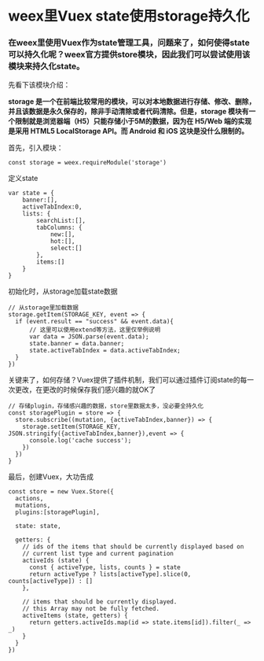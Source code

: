 # weex里Vuex state使用storage持久化

### 在weex里使用Vuex作为state管理工具，问题来了，如何使得state可以持久化呢？weex官方提供store模块，因此我们可以尝试使用该模块来持久化state。

先看下该模块介绍：

**storage 是一个在前端比较常用的模块，可以对本地数据进行存储、修改、删除，并且该数据是永久保存的，除非手动清除或者代码清除。但是，storage 模块有一个限制就是浏览器端（H5）只能存储小于5M的数据，因为在 H5/Web 端的实现是采用 HTML5 LocalStorage API。而 Android 和 iOS 这块是没什么限制的。**

首先，引入模块：
```
const storage = weex.requireModule('storage')
```
定义state
```
var state = {
    banner:[],
    activeTabIndex:0,
    lists: {
        searchList:[],
        tabColumns: {
            new:[],
            hot:[],
            select:[]
        },
        items:[]
    }
}
```

初始化时，从storage加载state数据
```
// 从storage里加载数据
storage.getItem(STORAGE_KEY, event => {
  if (event.result == "success" && event.data){
      // 这里可以使用extend等方法，这里仅举例说明
      var data = JSON.parse(event.data);
      state.banner = data.banner;
      state.activeTabIndex = data.activeTabIndex;
  }
})
```

关键来了，如何存储？Vuex提供了插件机制，我们可以通过插件订阅state的每一次更改，在更改的时候保存我们感兴趣的就OK了

```
// 存储plugin，存储感兴趣的数据，store里数据太多，没必要全持久化
const storagePlugin = store => {
  store.subscribe((mutation, {activeTabIndex,banner}) => {
    storage.setItem(STORAGE_KEY, JSON.stringify({activeTabIndex,banner}),event => {
      console.log('cache success');
    })
  })
}
```

最后，创建Vuex，大功告成

```
const store = new Vuex.Store({
  actions,
  mutations,
  plugins:[storagePlugin],

  state: state,

  getters: {
    // ids of the items that should be currently displayed based on
    // current list type and current pagination
    activeIds (state) {
      const { activeType, lists, counts } = state
      return activeType ? lists[activeType].slice(0, counts[activeType]) : []
    },

    // items that should be currently displayed.
    // this Array may not be fully fetched.
    activeItems (state, getters) {
      return getters.activeIds.map(id => state.items[id]).filter(_ => _)
    }
  }
})
```
